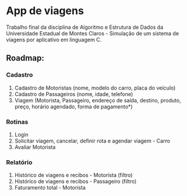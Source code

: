 # App de viagens
Trabalho final da disciplina de Algoritmo e Estrutura de Dados da Universidade Estadual de Montes Claros - Simulação de um sistema de viagens por aplicativo em linguagem C.

## Roadmap:
### Cadastro
1. Cadastro de Motoristas (nome, modelo do carro, placa do veículo)
2. Cadastro de Passageiros (nome, idade, telefone)
3. Viagem (Motorista, Passageiro, endereço de saída, destino, produto, preço, horário agendado, forma de pagamento*)

### Rotinas
1. Login 
2. Solicitar viagem, cancelar, definir rota e agendar viagem - Carro
3. Avaliar Motorista

### Relatório
1. Histórico de viagens e recibos - Motorista (filtro)
2. Histórico de viagens e recibos - Passageiro (filtro)
3. Faturamento total - Motorista



